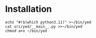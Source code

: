 # Installation

    echo "#!$(which python3.11)" >~/bin/yed
    cat src/yed/__main__.py >>~/bin/yed
    chmod a+x ~/bin/yed

